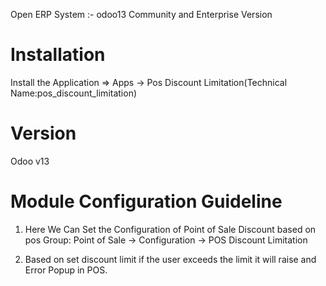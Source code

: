 Open ERP System :- odoo13 Community and Enterprise Version

# Installation

Install the Application => Apps -> Pos Discount Limitation(Technical
Name:pos_discount_limitation)

# Version

Odoo v13

# Module Configuration Guideline

1. Here We Can Set the Configuration of Point of Sale Discount based on pos Group: Point
   of Sale -> Configuration -> POS Discount Limitation

2. Based on set discount limit if the user exceeds the limit it will raise and Error
   Popup in POS.
